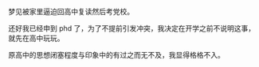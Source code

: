 梦见被家里逼迫回高中复读然后考党校。

还好我已经申到 phd 了，为了不提前引发冲突，我决定在开学之前不说明这事，就先在高中玩玩。

原高中的思想闭塞程度与印象中的有过之而无不及，我显得格格不入。
